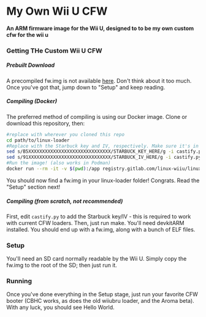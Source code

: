 # My Own Wii U CFW
**An ARM firmware image for the Wii U, designed to to be my own custom cfw for the wii u**

### Getting THe Custom Wii U CFW
##### Prebuilt Download
A precompiled fw.img is not available [here](bonk.com). Don't think about it too much. Once you've got that, jump down to "Setup" and keep reading.

##### Compiling (Docker)
The preferred method of compiling is using our Docker image. Clone or download this repository, then:
```sh
#replace with wherever you cloned this repo
cd path/to/linux-loader
#Replace with the Starbuck key and IV, respectively. Make sure it's in all caps
sed s/B5XXXXXXXXXXXXXXXXXXXXXXXXXXXXXX/STARBUCK_KEY_HERE/g -i castify.py
sed s/91XXXXXXXXXXXXXXXXXXXXXXXXXXXXXX/STARBUCK_IV_HERE/g -i castify.py
#Run the image! (also works in Podman)
docker run --rm -it -v $(pwd):/app registry.gitlab.com/linux-wiiu/linux-loader/ci
```
You should now find a fw.img in your linux-loader folder! Congrats. Read the "Setup" section next!

##### Compiling (from scratch, not recommended)
First, edit `castify.py` to add the Starbuck key/IV - this is required to work with current CFW loaders. Then, just run make. You'll need devkitARM installed. You should end up with a fw.img, along with a bunch of ELF files.

### Setup
You'll need an SD card normally readable by the Wii U. Simply copy the fw.img to the root of the SD; then just run it.

### Running
Once you've done everything in the Setup stage, just run your favorite CFW booter (CBHC works, as does the old wiiubru loader, and the Aroma beta). With any luck, you should see Hello World.
